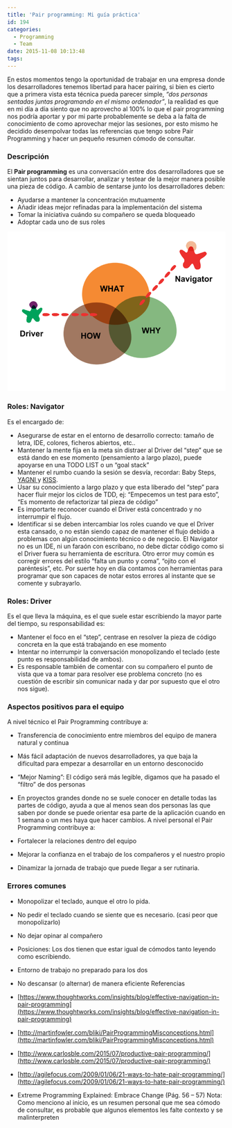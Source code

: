 ```yaml
---
title: 'Pair programming: Mi guía práctica'
id: 194
categories:
  - Programming
  - Team
date: 2015-11-08 10:13:48
tags:
---
```


En estos momentos tengo la oportunidad de trabajar en una empresa donde los desarrolladores tenemos libertad para hacer pairing, si bien es cierto que a primera vista esta técnica pueda parecer simple, _“dos personas sentadas juntas programando en el mismo ordenador”_, la realidad es que en mi día a día siento que no aprovecho al 100% lo que el pair programming nos podría aportar y por mi parte probablemente se deba a la falta de conocimiento de como aprovechar mejor las sesiones, por esto mismo he decidido desempolvar todas las referencias que tengo sobre Pair Programming y hacer un pequeño resumen cómodo de consultar.

<!-- more -->

### Descripción

El **Pair programming** es una conversación entre dos desarrolladores que se sientan juntos para desarrollar, analizar y testear de la mejor manera posible una pieza de código. A cambio de sentarse junto los desarrolladores deben:

*   Ayudarse a mantener la concentración mutuamente
*   Añadir ideas mejor refinadas para la implementación del sistema
*   Tomar la iniciativa cuándo su compañero se queda bloqueado
*   Adoptar cada uno de sus roles
&nbsp;

[![driver-navigator](/images/2015/11/driver-navigator.png)](/images/2015/11/driver-navigator.png)

### Roles: Navigator

Es el encargado de:

*   Asegurarse de estar en el entorno de desarrollo correcto: tamaño de letra, IDE, colores, ficheros abiertos, etc..
*   Mantener la mente fija en la meta sin distraer al Driver del “step” que se está dando en ese momento (pensamiento a largo plazo), puede apoyarse en una TODO LIST o un “goal stack”
*   Mantener el rumbo cuando la sesión se desvía, recordar: Baby Steps, [YAGNI ](https://en.wikipedia.org/wiki/You_aren)y [KISS](https://en.wikipedia.org/wiki/KISS_principle).
*   Usar su conocimiento a largo plazo y que esta liberado del “step” para hacer fluir mejor los ciclos de TDD, ej: “Empecemos un test para esto”, “Es momento de refactorizar tal pieza de código”
*   Es importarte reconocer cuando el Driver está concentrado y no interrumpir el flujo.
*   Identificar si se deben intercambiar los roles cuando ve que el Driver esta cansado, o no están siendo capaz de mantener el flujo debido a problemas con algún conocimiento técnico o de negocio.
El Navigator no es un IDE, ni un faraón con escribano, no debe dictar código como si el Driver fuera su herramienta de escritura. Otro error muy común es corregir errores del estilo “falta un punto y coma”, “ojito con el paréntesis”, etc. Por suerte hoy en día contamos con herramientas para programar que son capaces de notar estos errores al instante que se comente y subrayarlo.

### Roles: Driver

Es el que lleva la máquina, es el que suele estar escribiendo la mayor parte del tiempo, su responsabilidad es:

*   Mantener el foco en el “step”, centrase en resolver la pieza de código concreta en la que está trabajando en ese momento
*   Intentar no interrumpir la conversación monopolizando el teclado (este punto es responsabilidad de ambos).
*   Es responsable también de comentar con su compañero el punto de vista que va a tomar para resolver ese problema concreto (no es cuestión de escribir sin comunicar nada y dar por supuesto que el otro nos sigue).

### Aspectos positivos para el equipo

A nivel técnico el Pair Programming contribuye a:

*   Transferencia de conocimiento entre miembros del equipo de manera natural y continua
*   Más fácil adaptación de nuevos desarrolladores, ya que baja la dificultad para empezar a desarrollar en un entorno desconocido
*   “Mejor Naming”: El código será más legible, digamos que ha pasado el “filtro” de dos personas
*   En proyectos grandes donde no se suele conocer en detalle todas las partes de código, ayuda a que al menos sean dos personas las que saben por donde se puede orientar esa parte de la aplicación cuando en 1 semana o un mes haya que hacer cambios.
A nivel personal el Pair Programming contribuye a:

*   Fortalecer la relaciones dentro del equipo
*   Mejorar la confianza en el trabajo de los compañeros y el nuestro propio
*   Dinamizar la jornada de trabajo que puede llegar a ser rutinaria.

### Errores comunes

*   Monopolizar el teclado, aunque el otro lo pida.
*   No pedir el teclado cuando se siente que es necesario. (casi peor que monopolizarlo)
*   No dejar opinar al compañero
*   Posiciones: Los dos tienen que estar igual de cómodos tanto leyendo como escribiendo.
*   Entorno de trabajo no preparado para los dos
*   No descansar (o alternar) de manera eficiente
Referencias

*   [https://www.thoughtworks.com/insights/blog/effective-navigation-in-pair-programming](https://www.thoughtworks.com/insights/blog/effective-navigation-in-pair-programming)
*   [http://martinfowler.com/bliki/PairProgrammingMisconceptions.html](http://martinfowler.com/bliki/PairProgrammingMisconceptions.html)
*   [http://www.carlosble.com/2015/07/productive-pair-programming/](http://www.carlosble.com/2015/07/productive-pair-programming/)
*   [http://agilefocus.com/2009/01/06/21-ways-to-hate-pair-programming/](http://agilefocus.com/2009/01/06/21-ways-to-hate-pair-programming/)
*   Extreme Programming Explained: Embrace Change (Pág. 56 – 57)
Nota: Como menciono al inicio, es un resumen personal que me sea cómodo de consultar, es probable que algunos elementos les falte contexto y se malinterpreten